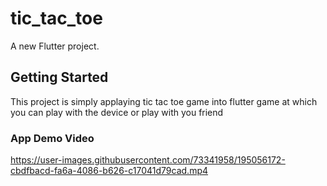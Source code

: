 # tic_tac_toe

A new Flutter project.

## Getting Started

This project is simply applaying tic tac toe game into flutter game at which you can play with the device or play with you friend

### App Demo Video

https://user-images.githubusercontent.com/73341958/195056172-cbdfbacd-fa6a-4086-b626-c17041d79cad.mp4

